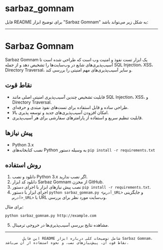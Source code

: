 # sarbaz_gomnam
فایل README برای توضیح ابزار "Sarbaz Gomnam" به شکل زیر می‌تواند باشد:

---

# Sarbaz Gomnam

Sarbaz Gomnam یک ابزار تست نفوذ و امنیت وب است که طراحی شده است تا آسیب‌پذیری‌های شایع در وب‌سایت‌ها را تشخیص دهد و از جمله SQL Injection، XSS، Directory Traversal، و سایر آسیب‌پذیری‌های مهم امنیتی را بررسی کند.

## نقاط قوت

- قابلیت تشخیص چندین آسیب‌پذیری امنیتی اصلی مانند SQL Injection، XSS، و Directory Traversal.
- طراحی ساده و قابل استفاده برای تست‌های نفوذ مبتدی و حرفه‌ای.
- امکان افزودن آسیب‌پذیری‌های جدید و توسعه پذیری بالا.
- قابلیت تنظیم سریع و استفاده از پارامترهای سفارشی برای هر آسیب‌پذیری.

## پیش نیازها

- Python 3.x
- نصب کتابخانه‌های Python به وسیله دستور `pip install -r requirements.txt`

## روش استفاده

1. دانلود و نصب Python 3.x اگر نصب ندارید.
2. دانلود کد ابزار Sarbaz Gomnam از مخزن GitHub.
3. نصب پیش نیازهای ابزار با اجرای دستور `pip install -r requirements.txt`.
4. اجرای ابزار با دستور `python sarbaz_gomnam.py <آدرس_URL>` و جایگزینی `<آدرس_URL>` با URL وب‌سایت مورد نظر برای بررسی.

برای مثال:

```bash
python sarbaz_gomnam.py http://example.com
```

5. مشاهده نتایج بررسی آسیب‌پذیری‌ها در خروجی ترمینال.

---

            این فایل README شامل توضیحات کلی درباره ابزار Sarbaz Gomnam، نقاط قوت آن، پیش‌نیازهای نصب، و نحوه استفاده از آن می‌باشد.
